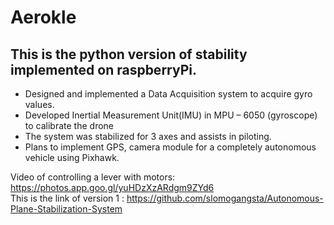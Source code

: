 # Aerokle
## This is the python version of stability implemented on raspberryPi. <br />
* Designed and implemented a Data Acquisition system to acquire gyro values. <br />
* Developed Inertial Measurement Unit(IMU) in MPU – 6050 (gyroscope) to calibrate the drone <br />
* The system was stabilized for 3 axes and assists in piloting. <br />
* Plans to implement GPS, camera module for a completely autonomous vehicle using Pixhawk. <br />

Video of controlling a lever with motors: https://photos.app.goo.gl/yuHDzXzARdgm9ZYd6 <br />
This is the link of version 1 : https://github.com/slomogangsta/Autonomous-Plane-Stabilization-System
